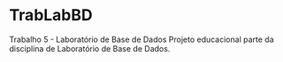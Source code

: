 # TrabLabBD
Trabalho 5 - Laboratório de Base de Dados
Projeto educacional parte da disciplina de Laboratório de Base de Dados.
